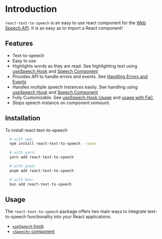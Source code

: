 # Introduction

`react-text-to-speech` is an easy to use react component for the [Web Speech API](https://developer.mozilla.org/en-US/docs/Web/API/Web_Speech_API). It is as easy as to import a React component!

## Features

- Text-to-speech
- Easy to use
- Highlights words as they are read. See highlighting text using [useSpeech Hook](/docs/usage/useSpeech#highlight-text) and [Speech Component](/docs/usage/speech#highlight-text)
- Provides API to handle errors and events. See [Handling Errors and Events](/docs/usage/useSpeech#handling-errors-and-events)
- Handles multiple speech instances easily. See handling using [useSpeech Hook](/docs/usage/useSpeech#multiple-instance-usage) and [Speech Component](/docs/usage/speech#multiple-instance-usage)
- Fully Customizable. See [useSpeech Hook Usage](/docs/usage/useSpeech) and [usage with FaC](/docs/usage/speech#full-customization)
- Stops speech instance on component unmount.

## Installation

To install react-text-to-speech

```bash
  # with npm:
  npm install react-text-to-speech --save

  # with yarn:
  yarn add react-text-to-speech

  # with pnpm:
  pnpm add react-text-to-speech

  # with bun:
  bun add react-text-to-speech
```

## Usage

The `react-text-to-speech` package offers two main ways to integrate text-to-speech functionality into your React applications.

- [`useSpeech` hook](/docs/usage/useSpeech)
- [`<Speech>` component](/docs/usage/speech)
